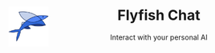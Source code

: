 <div>
  <p align="center"><a><img src="public/logo.svg" alt="DONGNAITRRAVEL-Logo" style="width: 80px; float: left; margin-right: 1rem" border="0"></a></p>
  <h1 align="center">
    Flyfish Chat
    <br>
  </h1>
  <p align="center">Interact with your personal AI</p>
</div>
